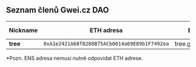 ## Seznam členů Gwei.cz DAO


Nickname        | ETH adresa                                   | ENS*               | Pozván členem | Členem od
---             | ---                                          | ---                | ---           | ---
**tree**        | `0xA1e2421A68f0208B75ACb0014a69E89b1F7492ea` | tree.gweicz.eth    | -             | -

*Pozn. ENS adresa nemusí nutně odpovídat ETH adrese.
